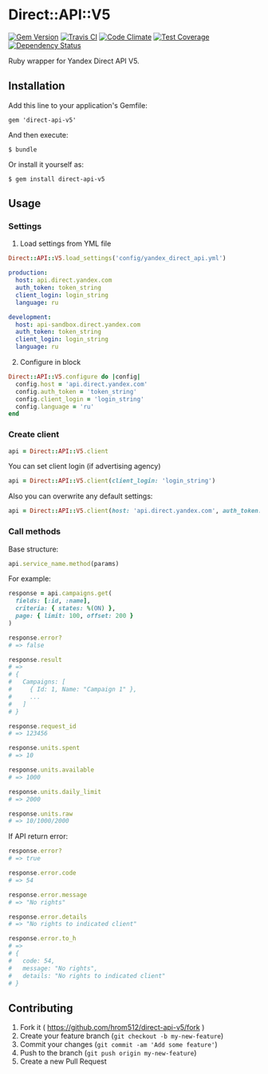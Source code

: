 # Direct::API::V5

[![Gem Version](https://badge.fury.io/rb/direct-api-v5.svg)](https://badge.fury.io/rb/direct-api-v5)
[![Travis CI](https://travis-ci.org/hrom512/direct-api-v5.svg?branch=master)](https://travis-ci.org/hrom512/direct-api-v5)
[![Code Climate](https://codeclimate.com/github/Hrom512/direct-api-v5/badges/gpa.svg)](https://codeclimate.com/github/Hrom512/direct-api-v5)
[![Test Coverage](https://codeclimate.com/github/Hrom512/direct-api-v5/badges/coverage.svg)](https://codeclimate.com/github/Hrom512/direct-api-v5/coverage)
[![Dependency Status](https://gemnasium.com/hrom512/direct-api-v5.svg)](https://gemnasium.com/hrom512/direct-api-v5)

Ruby wrapper for Yandex Direct API V5.


## Installation

Add this line to your application's Gemfile:

    gem 'direct-api-v5'

And then execute:

    $ bundle

Or install it yourself as:

    $ gem install direct-api-v5


## Usage

### Settings

1. Load settings from YML file

  ```ruby
  Direct::API::V5.load_settings('config/yandex_direct_api.yml')
  ```

  ```yml
  production:
    host: api.direct.yandex.com
    auth_token: token_string
    client_login: login_string
    language: ru

  development:
    host: api-sandbox.direct.yandex.com
    auth_token: token_string
    client_login: login_string
    language: ru
  ```

2. Configure in block

  ```ruby
  Direct::API::V5.configure do |config|
    config.host = 'api.direct.yandex.com'
    config.auth_token = 'token_string'
    config.client_login = 'login_string'
    config.language = 'ru'
  end
  ```

### Create client

```ruby
api = Direct::API::V5.client
```

You can set client login (if advertising agency)

```ruby
api = Direct::API::V5.client(client_login: 'login_string')
```

Also you can overwrite any default settings:

```ruby
api = Direct::API::V5.client(host: 'api.direct.yandex.com', auth_token: 'token')
```

### Call methods

Base structure:

```ruby
api.service_name.method(params)
```

For example:

```ruby
response = api.campaigns.get(
  fields: [:id, :name],
  criteria: { states: %(ON) },
  page: { limit: 100, offset: 200 }
)

response.error?
# => false

response.result
# =>
# {
#   Campaigns: [
#     { Id: 1, Name: "Campaign 1" },
#     ...
#   ]
# }

response.request_id
# => 123456

response.units.spent
# => 10

response.units.available
# => 1000

response.units.daily_limit
# => 2000

response.units.raw
# => 10/1000/2000
```

If API return error:

```ruby
response.error?
# => true

response.error.code
# => 54

response.error.message
# => "No rights"

response.error.details
# => "No rights to indicated client"

response.error.to_h
# =>
# {
#   code: 54,
#   message: "No rights",
#   details: "No rights to indicated client"
# }
```


## Contributing

1. Fork it ( https://github.com/hrom512/direct-api-v5/fork )
2. Create your feature branch (`git checkout -b my-new-feature`)
3. Commit your changes (`git commit -am 'Add some feature'`)
4. Push to the branch (`git push origin my-new-feature`)
5. Create a new Pull Request

